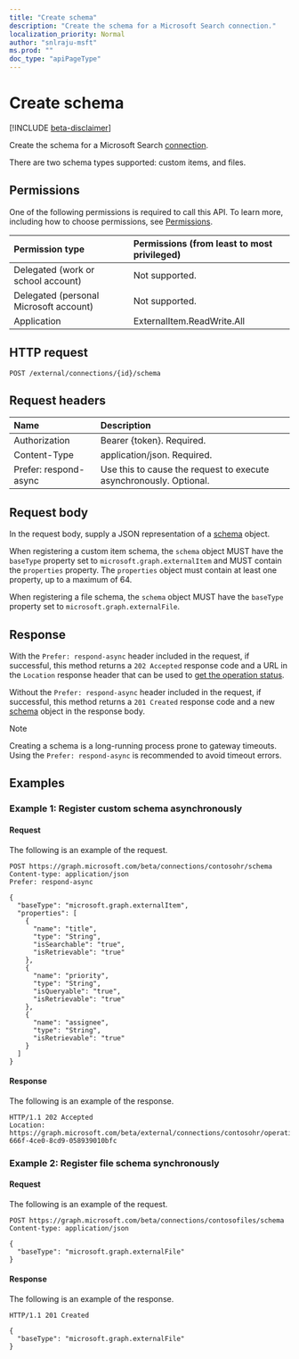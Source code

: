 ```yaml
---
title: "Create schema"
description: "Create the schema for a Microsoft Search connection."
localization_priority: Normal
author: "snlraju-msft"
ms.prod: ""
doc_type: "apiPageType"
---
```


# Create schema

[!INCLUDE [beta-disclaimer](../../includes/beta-disclaimer.md)]

Create the schema for a Microsoft Search [connection](../resources/externalconnection.md).

There are two schema types supported: custom items, and files.

## Permissions

One of the following permissions is required to call this API. To learn more, including how to choose permissions, see [Permissions](/graph/permissions-reference).

| Permission type                        | Permissions (from least to most privileged) |
|:---------------------------------------|:--------------------------------------------|
| Delegated (work or school account)     | Not supported. |
| Delegated (personal Microsoft account) | Not supported. |
| Application                            | ExternalItem.ReadWrite.All |

## HTTP request

<!-- { "blockType": "ignored" } -->

```http
POST /external/connections/{id}/schema
```

## Request headers

| Name                  | Description                                          |
|:----------------------|:-----------------------------------------------------|
| Authorization         | Bearer {token}. Required.                            |
| Content-Type          | application/json. Required.                          |
| Prefer: respond-async | Use this to cause the request to execute asynchronously. Optional. |

## Request body

In the request body, supply a JSON representation of a [schema](../resources/schema.md) object.

When registering a custom item schema, the `schema` object MUST have the `baseType` property set to `microsoft.graph.externalItem` and MUST contain the `properties` property. The `properties` object must contain at least one property, up to a maximum of 64.

When registering a file schema, the `schema` object MUST have the `baseType` property set to `microsoft.graph.externalFile`.

## Response

With the `Prefer: respond-async` header included in the request, if successful, this method returns a `202 Accepted` response code and a URL in the `Location` response header that can be used to [get the operation status](../api/connectionoperation-get.md).

Without the `Prefer: respond-async` header included in the request, if successful, this method returns a `201 Created` response code and a new [schema](../resources/schema.md) object in the response body.

> [!NOTE]
> Creating a schema is a long-running process prone to gateway timeouts. Using the `Prefer: respond-async` is recommended to avoid timeout errors.

## Examples

### Example 1: Register custom schema asynchronously

#### Request

The following is an example of the request.
<!-- {
  "blockType": "request",
  "name": "create_schema_from_connection_async"
}-->

```http
POST https://graph.microsoft.com/beta/connections/contosohr/schema
Content-type: application/json
Prefer: respond-async

{
  "baseType": "microsoft.graph.externalItem",
  "properties": [
    {
      "name": "title",
      "type": "String",
      "isSearchable": "true",
      "isRetrievable": "true"
    },
    {
      "name": "priority",
      "type": "String",
      "isQueryable": "true",
      "isRetrievable": "true"
    },
    {
      "name": "assignee",
      "type": "String",
      "isRetrievable": "true"
    }
  ]
}
```

<!-- markdownlint-disable MD024 -->
#### Response
<!-- markdownlint-enable MD024 -->

The following is an example of the response.

<!-- {
  "blockType": "response",
  "truncated": true
} -->

```http
HTTP/1.1 202 Accepted
Location: https://graph.microsoft.com/beta/external/connections/contosohr/operations/616bfeed-666f-4ce0-8cd9-058939010bfc
```

### Example 2: Register file schema synchronously

<!-- markdownlint-disable MD024 -->
#### Request
<!-- markdownlint-enable MD024 -->

The following is an example of the request.
<!-- {
  "blockType": "request",
  "name": "create_schema_from_connection"
}-->

```http
POST https://graph.microsoft.com/beta/connections/contosofiles/schema
Content-type: application/json

{
  "baseType": "microsoft.graph.externalFile"
}
```

<!-- markdownlint-disable MD024 -->
#### Response
<!-- markdownlint-enable MD024 -->

The following is an example of the response.

<!-- {
  "blockType": "response",
  "truncated": true,
  "@odata.type": "microsoft.graph.schema"
} -->

```http
HTTP/1.1 201 Created

{
  "baseType": "microsoft.graph.externalFile"
}
```

<!-- uuid: 16cd6b66-4b1a-43a1-adaf-3a886856ed98
2019-02-04 14:57:30 UTC -->
<!-- {
  "type": "#page.annotation",
  "description": "Create externalItem",
  "keywords": "",
  "section": "documentation",
  "tocPath": ""
}-->
